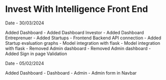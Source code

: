 # Invest With Intelligence Front End


Date - 30/03/2024

Added Dashboard
    - Added Dashboard Investor
    - Added Dashboard Entreprenuer
    - Added Startups
    - Frontend Backend API connection
    - Added Startup evaluation graphs
    - Model integration with flask
    - Model integration with flask
    - Removed Admin dashboard
    - Removed Admin dashboard
    - Added Sign in page Validation

Date - 05/02/2024

Added Dashboard
    - Dashboard - Admin
    - Admin form in Navbar


